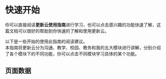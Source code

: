# 快速开始
你可以直接阅读**更新云使用指南**进行学习，也可以点击感兴趣的功能快速了解，这篇文档可以很好的帮助到你快速的了解和使用更新云。

以下是一些开始的使用此指南的阅读建议。  
本指南将更新云分为沟通、教学、校园、教务和我的五大模块进行讲解，分别介绍了各个模块下的不同功能，你可以点击不同模块学习具体的某个功能。  

## 页面数据

<PageData/>